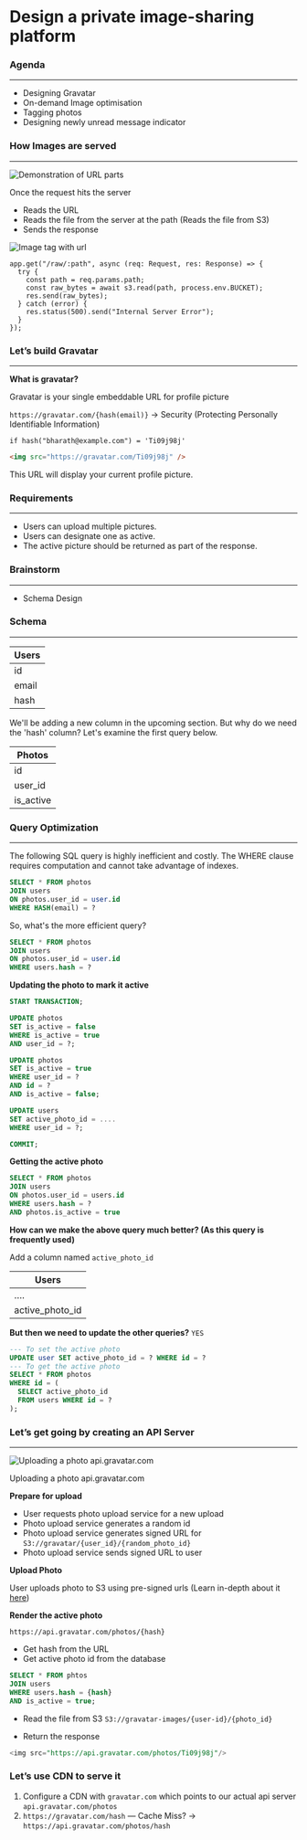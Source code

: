 # Design a private image-sharing platform

### Agenda

---

- Designing Gravatar
- On-demand Image optimisation
- Tagging photos
- Designing newly unread message indicator

### How Images are served

---

![Demonstration of URL parts](https://bharath-lakshman-kumar.s3.ap-south-1.amazonaws.com/Design%20a%20Image%20Sharing%20Platform/url.png)

Once the request hits the server

- Reads the URL
- Reads the file from the server at the path (Reads the file from S3)
- Sends the response

![Image tag with url](https://bharath-lakshman-kumar.s3.ap-south-1.amazonaws.com/Design%20a%20Image%20Sharing%20Platform/img-tag.png)

```tsx
app.get("/raw/:path", async (req: Request, res: Response) => {
  try {
    const path = req.params.path;
    const raw_bytes = await s3.read(path, process.env.BUCKET);
    res.send(raw_bytes);
  } catch (error) {
    res.status(500).send("Internal Server Error");
  }
});
```

### Let’s build Gravatar

---

**What is gravatar?**

Gravatar is your single embeddable URL for profile picture

`https://gravatar.com/{hash(email)}` → Security (Protecting Personally Identifiable Information)

```tsx
if hash("bharath@example.com") = 'Ti09j98j'
```

```html
<img src="https://gravatar.com/Ti09j98j" />
```

This URL will display your current profile picture.

### Requirements

---

- Users can upload multiple pictures.
- Users can designate one as active.
- The active picture should be returned as part of the response.

### Brainstorm

---

- Schema Design

### Schema

---

| Users |
| ----- |
| id    |
| email |
| hash  |

We'll be adding a new column in the upcoming section. But why do we need the 'hash' column? Let's examine the first query below.

| Photos    |
| --------- |
| id        |
| user_id   |
| is_active |

### Query Optimization

---

The following SQL query is highly inefficient and costly. The WHERE clause requires computation and cannot take advantage of indexes.

```sql
SELECT * FROM photos
JOIN users
ON photos.user_id = user.id
WHERE HASH(email) = ?
```

So, what's the more efficient query?

```sql
SELECT * FROM photos
JOIN users
ON photos.user_id = user.id
WHERE users.hash = ?
```

**Updating the photo to mark it active**

```sql
START TRANSACTION;

UPDATE photos
SET is_active = false
WHERE is_active = true
AND user_id = ?;

UPDATE photos
SET is_active = true
WHERE user_id = ?
AND id = ?
AND is_active = false;

UPDATE users
SET active_photo_id = ....
WHERE user_id = ?;

COMMIT;
```

**Getting the active photo**

```sql
SELECT * FROM photos
JOIN users
ON photos.user_id = users.id
WHERE users.hash = ?
AND photos.is_active = true
```

**How can we make the above query much better? (As this query is frequently used)**

Add a column named `active_photo_id`

| Users           |
| --------------- |
| ….              |
| active_photo_id |

**But then we need to update the other queries?** `YES`

```sql
--- To set the active photo
UPDATE user SET active_photo_id = ? WHERE id = ?
--- To get the active photo
SELECT * FROM photos
WHERE id = (
  SELECT active_photo_id
  FROM users WHERE id = ?
);
```

### Let’s get going by creating an API Server

---

![Uploading a photo api.gravatar.com](https://bharath-lakshman-kumar.s3.ap-south-1.amazonaws.com/Design%20a%20Image%20Sharing%20Platform/api-server.png)

Uploading a photo api.gravatar.com

**Prepare for upload**

- User requests photo upload service for a new upload
- Photo upload service generates a random id
- Photo upload service generates signed URL for `S3://gravatar/{user_id}/{random_photo_id}`
- Photo upload service sends signed URL to user

**Upload Photo**

User uploads photo to S3 using pre-signed urls (Learn in-depth about it [here](https://github.com/BharathxD/System-Design/tree/master/Real%20World%20Systems/Design%20a%20Social%20Media%20Network))

**Render the active photo**

`https://api.gravatar.com/photos/{hash}`

- Get hash from the URL
- Get active photo id from the database

```sql
SELECT * FROM phtos
JOIN users
WHERE users.hash = {hash}
AND is_active = true;
```

- Read the file from S3
  `S3://gravatar-images/{user-id}/{photo_id}`

- Return the response

```sql
<img src="https://api.gravatar.com/photos/Ti09j98j"/>
```

### Let’s use CDN to serve it

1. Configure a CDN with `gravatar.com` which points to our actual api server `api.gravatar.com/photos`
2. `https://gravatar.com/hash` — Cache Miss? → `https://api.gravatar.com/photos/hash`
